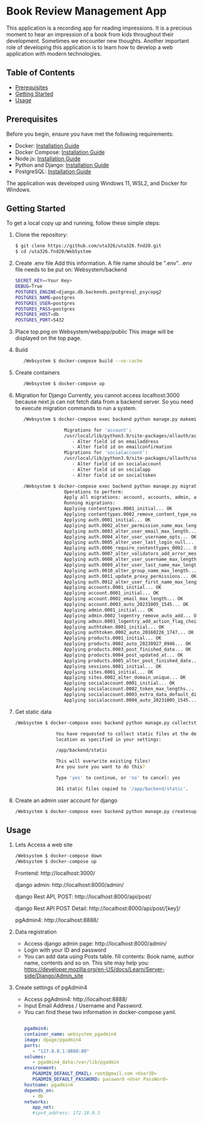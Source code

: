 # Book Review Management App

This application is a recording app for reading impressions. It is a precious moment to hear an impression of a book from kids throughout their development. Sometimes we encounter new thoughts.
Another important role of developing this application is to learn how to develop a web application with modern technologies.

## Table of Contents

- [Prerequisites](#prerequisites)
- [Getting Started](#getting-started)
- [Usage](#usage)


## Prerequisites

Before you begin, ensure you have met the following requirements:

- Docker: [Installation Guide](https://docs.docker.com/get-docker/)
- Docker Compose: [Installation Guide](https://docs.docker.com/compose/install/)
- Node.js: [Installation Guide](https://nodejs.org/)
- Python and Django: [Installation Guide](https://www.djangoproject.com/download/)
- PostgreSQL: [Installation Guide](https://www.postgresql.org/download/)

The application was developed using Windows 11, WSL2, and Docker for Windows.

## Getting Started

To get a local copy up and running, follow these simple steps:

1. Clone the repository:

   ```sh
   $ git clone https://github.com/uta326/uta326.fnd20.git
   $ cd /uta326.fnd20/WebSystem

2. Create .env file
   Add this information.
   A file name should be ".env".
      .env file needs to be put on: Websystem/backend
   ```sh
   SECRET_KEY=<Your Key>
   DEBUG=True
   POSTGRES_ENGINE=django.db.backends.postgresql_psycopg2
   POSTGRES_NAME=postgres
   POSTGRES_USER=postgres
   POSTGRES_PASS=postgres
   POSTGRES_HOST=db
   POSTGRES_PORT=5432
   ```

3. Place top.png on Websystem/webapp/public
   This image will be displayed on the top page.


4. Build
   ```sh
      /Websystem $ docker-compose build --no-cache
   ```

5. Create containers
   ```sh
      /Websystem $ docker-compose up
   ```

6. Migration for Django
   Currently, you cannot access localhost:3000 because next.js can not fetch data from a backend server.
   So you need to execute migration commands to run a system.
   ```sh
      /Websystem $ docker-compose exec backend python manage.py makemigrations

                     Migrations for 'account':
                     /usr/local/lib/python3.9/site-packages/allauth/account/migrations/0003_auto_20231005_1545.py
                        - Alter field id on emailaddress
                        - Alter field id on emailconfirmation
                     Migrations for 'socialaccount':
                     /usr/local/lib/python3.9/site-packages/allauth/socialaccount/migrations/0004_auto_20231005_1545.py
                        - Alter field id on socialaccount
                        - Alter field id on socialapp
                        - Alter field id on socialtoken
   ```
   
   ```sh
      /Websystem $ docker-compose exec backend python manage.py migrate
                     Operations to perform:
                     Apply all migrations: account, accounts, admin, auth, authtoken, contenttypes, products, sessions, sites, socialaccount
                     Running migrations:
                     Applying contenttypes.0001_initial... OK
                     Applying contenttypes.0002_remove_content_type_name... OK
                     Applying auth.0001_initial... OK
                     Applying auth.0002_alter_permission_name_max_length... OK
                     Applying auth.0003_alter_user_email_max_length... OK
                     Applying auth.0004_alter_user_username_opts... OK
                     Applying auth.0005_alter_user_last_login_null... OK
                     Applying auth.0006_require_contenttypes_0002... OK
                     Applying auth.0007_alter_validators_add_error_messages... OK
                     Applying auth.0008_alter_user_username_max_length... OK
                     Applying auth.0009_alter_user_last_name_max_length... OK
                     Applying auth.0010_alter_group_name_max_length... OK
                     Applying auth.0011_update_proxy_permissions... OK
                     Applying auth.0012_alter_user_first_name_max_length... OK
                     Applying accounts.0001_initial... OK
                     Applying account.0001_initial... OK
                     Applying account.0002_email_max_length... OK
                     Applying account.0003_auto_20231005_1545... OK
                     Applying admin.0001_initial... OK
                     Applying admin.0002_logentry_remove_auto_add... OK
                     Applying admin.0003_logentry_add_action_flag_choices... OK
                     Applying authtoken.0001_initial... OK
                     Applying authtoken.0002_auto_20160226_1747... OK
                     Applying products.0001_initial... OK
                     Applying products.0002_auto_20230927_0946... OK
                     Applying products.0003_post_finished_date... OK
                     Applying products.0004_post_updated_at... OK
                     Applying products.0005_alter_post_finished_date... OK
                     Applying sessions.0001_initial... OK
                     Applying sites.0001_initial... OK
                     Applying sites.0002_alter_domain_unique... OK
                     Applying socialaccount.0001_initial... OK
                     Applying socialaccount.0002_token_max_lengths... OK
                     Applying socialaccount.0003_extra_data_default_dict... OK
                     Applying socialaccount.0004_auto_20231005_1545... OK
   ```

7. Get static data
   ```sh
   /Websystem $ docker-compose exec backend python manage.py collectstatic

                  You have requested to collect static files at the destination
                  location as specified in your settings:

                  /app/backend/static

                  This will overwrite existing files!
                  Are you sure you want to do this?

                  Type 'yes' to continue, or 'no' to cancel: yes

                  161 static files copied to '/app/backend/static'.
   ```

8. Create an admin user account for django
   ```sh
   /Websystem $ docker-compose exec backend python manage.py createsuperuser
   ```



## Usage
1. Lets Access a web site

   ```sh
   /Websystem $ docker-compose down
   /Websystem $ docker-compose up
   ```
   Frontend: http://localhost:3000/

   django admin: http://localhost:8000/admin/

   django Rest API, POST: http://localhost:8000/api/post/

   django Rest API POST Detail: http://localhost:8000/api/post/[key]/

   pgAdmin4: http://localhost:8888/

2. Data registration
   - Access django admin page: http://localhost:8000/admin/
   - Login with your ID and password
   - You can add data using Posts table.
     fill contents: Book name, author name, contents and so on.
     This site may help you: https://developer.mozilla.org/en-US/docs/Learn/Server-side/Django/Admin_site

3. Create settings of pgAdmin4
   - Access pgAdmin4: http://localhost:8888/
   - Input Email Address / Username and Password.
   - You can find these two information in docker-compose.yaml.
      ```.yaml
      
      pgadmin4:
      container_name: websystem_pgadmin4
      image: dpage/pgadmin4
      ports:
         - "127.0.0.1:8888:80"
      volumes:
         - pgadmin4_data:/var/lib/pgadmin
      environment:
         PGADMIN_DEFAULT_EMAIL: root@gmail.com <UserID>
         PGADMIN_DEFAULT_PASSWORD: password <User PassWord>
      hostname: pgadmin4
      depends_on:
         - db
      networks:
         app_net:
         #ipv4_address: 172.18.0.3
      ```

